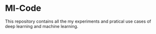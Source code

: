 # Ml-Code
This repository contains all the my experiments and pratical use cases of deep learning and machine learning.
